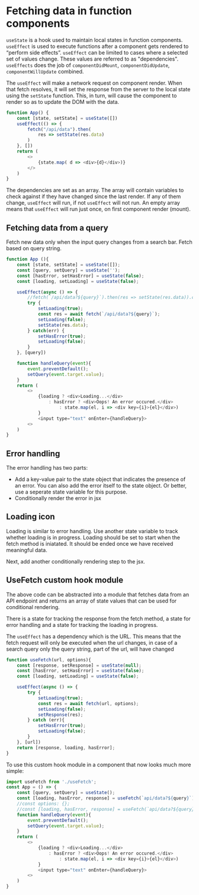 # Fetching data in function components
`useState` is a hook used to maintain local states in function components. `useEffect` is used to execute functions after a component gets rendered to “perform side effects”. `useEffect` can be limited to cases where a selected set of values change. These values are referred to as "dependencies". `useEffects` does the job of `componentDidMount`, `componentDidUpdate`, `componentWillUpdate` combined.

The `useEffect` will make a network request on component render. When that fetch resolves, it will set the response from the server to the local state using the `setState` function. This, in turn, will cause the component to render so as to update the DOM with the data.
```js
function App() {
    const [state, setState] = useState([])
    useEffect(() => {
        fetch("/api/data").then(
            res => setState(res.data)
        )
    }, [])
    return (
        <>
            {state.map( d => <div>{d}</div>)}        
        </>
    )
}
```
The dependencies are set as an array. The array will contain variables to check against if they have changed since the last render. If any of them change, `useEffect` will run, if not `useEffect` will not run. An empty array means that `useEffect` will run just once, on first component render (mount).

## Fetching data from a query
Fetch new data only when the input query changes from a search bar. Fetch based on query string.
```js
function App (){
    const [state, setState] = useState([]);
    const [query, setQuery] = useState('');
    const [hasError, setHasError] = useState(false);
    const [loading, setLoading] = useState(false);

    useEffect(async () => {
        //fetch(`/api/data?${query}`).then(res => setState(res.data)).catch(err => setHasError(true))
        try {
            setLoading(true);
            const res = await fetch(`/api/data?${query}`);
            setLoading(false);
            setState(res.data);
        } catch(err) {
            setHasError(true);
            setLoading(false);
        }
    }, [query])

    function handleQuery(event){
        event.preventDefault();
        setQuery(event.target.value);
    }
    return (
        <>
            {loading ? <div>Loading...</div>
                : hasError ? <div>Oops! An error occured.</div>
                    : state.map(el, i => <div key={i}>{el}</div>) 
            }
            <input type="text" onEnter={handleQuery}>
        <>
    )
}
```

## Error handling
The error handling has two parts:
- Add a key-value pair to the state object that indicates the presence of an error. You can also add the error itself to the state object. Or better, use a seperate state variable for this purpose.
- Conditionally render the error in jsx
## Loading icon
Loading is similar to error handling. Use another state variable to track whether loading is in progress. Loading should be set to start when the fetch method is iniatated. It should be ended once we have received meaningful data.

Next, add another conditionally rendering step to the jsx.

## UseFetch custom hook module
The above code can be abstracted into a module that fetches data from an API endpoint and returns an array of state values that can be used for conditional rendering.

There is a state for tracking the response from the fetch method, a state for error handling and a state for tracking the loading in progress.

The `useEffect` has a dependency which is the URL. This means that the fetch request will only be executed when the url changes, in case of a search query only the query string, part of the url, will have changed
```js
function useFetch(url, options){
    const [response, setResponse] = useState(null);
    const [hasError, setHasError] = useState(false);
    const [loading, setLoading] = useState(false);

    useEffect(async () => {
        try {
            setLoading(true);
            const res = await fetch(url, options);
            setLoading(false);
            setResponse(res);
        } catch (err){
            setHasError(true);
            setLoading(false);
        }
    }, [url])
    return [response, loading, hasError];
}
```
To use this custom hook module in a component that now looks much more simple:
```js
import useFetch from './useFetch';
const App = () => {
    const [query, setQuery] = useState();
    const [loading, hasError, response] = useFetch(`api/data?${query}`);
    //const options: {};
    //const [loading, hasError, response] = useFetch(`api/data?${query}`, options);
    function handleQuery(event){
        event.preventDefault();
        setQuery(event.target.value);
    }
    return (
        <>
            {loading ? <div>Loading...</div>
                : hasError ? <div>Oops! An error occured.</div>
                    : state.map(el, i => <div key={i}>{el}</div>) 
            }
            <input type="text" onEnter={handleQuery}>
        <>
    )
}
```